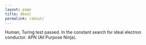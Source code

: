 ```yaml
---
layout: page
title: About
permalink: /about/
---
```


Human, Turing test passed. In the constant search for ideal electron conductor. 
APN (All Purpose Ninja).
